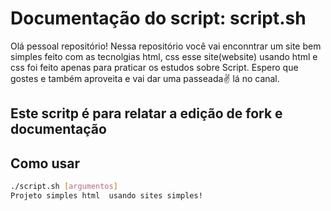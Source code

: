 # Documentação do script: script.sh

 Olá pessoal repositório! Nessa repositório você vai enconntrar um site bem simples feito com as tecnolgias html, css    esse site(website) usando html e css foi feito apenas para praticar os estudos sobre Script. Espero que gostes e         também aproveita e vai dar uma passeada✌ lá no canal.

## Este scritp é para relatar a edição de fork e documentação
## Como usar
  ``` bash
./script.sh [argumentos]
  Projeto simples html  usando sites simples!
